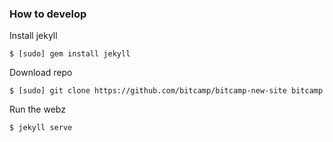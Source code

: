 ### How to develop

Install jekyll

`$ [sudo] gem install jekyll`

Download repo

`$ [sudo] git clone https://github.com/bitcamp/bitcamp-new-site bitcamp`

Run the webz

`$ jekyll serve`


